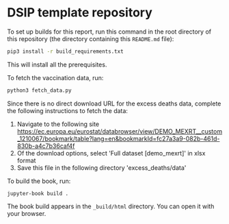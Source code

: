 # DSIP template repository

To set up builds for this report, run this command in the root directory of this repository (the directory containing this `README.md` file):

```bash
pip3 install -r build_requirements.txt
```

This will install all the prerequisites.

To fetch the vaccination data, run:

```bash
python3 fetch_data.py
```
Since there is no direct download URL for the excess deaths data, complete the following instructions to fetch the data:

 1. Navigate to the following site https://ec.europa.eu/eurostat/databrowser/view/DEMO_MEXRT__custom_1210067/bookmark/table?lang=en&bookmarkId=fc27a3a9-082b-461d-830b-a4c7b36caf4f
 2. Of the download options, select 'Full dataset [demo_mexrt]' in xlsx format
 3. Save this file in the following directory 'excess_deaths/data'


To build the book, run:

```
jupyter-book build .
```

The book build appears in the `_build/html` directory.  You can open it with your browser.
